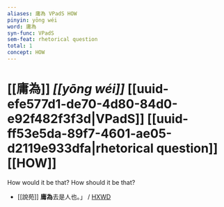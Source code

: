 ```yaml
---
aliases: 庸為 VPadS HOW
pinyin: yōng wéi
word: 庸為
syn-func: VPadS
sem-feat: rhetorical question
total: 1
concept: HOW 
---
```

# [[庸為]] *[[yōng wéi]]*  [[uuid-efe577d1-de70-4d80-84d0-e92f482f3f3d|VPadS]] [[uuid-ff53e5da-89f7-4601-ae05-d2119e933dfa|rhetorical question]] [[HOW]]
How would it be that? How should it be that?
 - [[說苑]] **庸為**去是人也。」 / [HXWD](https://hxwd.org/textview.html?location=CH1a0907_CHANT_001-31a.23)